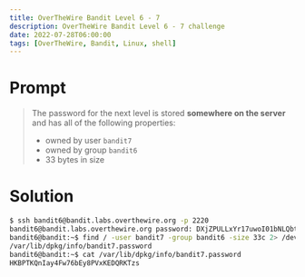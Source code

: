 ```yaml
---
title: OverTheWire Bandit Level 6 - 7
description: OverTheWire Bandit Level 6 - 7 challenge
date: 2022-07-28T06:00:00
tags: [OverTheWire, Bandit, Linux, shell]
---
```

# Prompt
> The password for the next level is stored **somewhere on the server** and has all of the following properties:
>
> * owned by user `bandit7`
> * owned by group `bandit6`
> * 33 bytes in size

# Solution
```sh
$ ssh bandit6@bandit.labs.overthewire.org -p 2220
bandit6@bandit.labs.overthewire.org password: DXjZPULLxYr17uwoI01bNLQbtFemEgo7
bandit6@bandit:~$ find / -user bandit7 -group bandit6 -size 33c 2> /dev/null
/var/lib/dpkg/info/bandit7.password
bandit6@bandit:~$ cat /var/lib/dpkg/info/bandit7.password
HKBPTKQnIay4Fw76bEy8PVxKEDQRKTzs
```